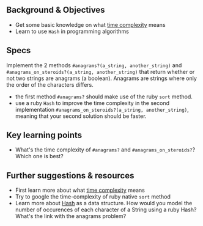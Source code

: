 ## Background & Objectives

- Get some basic knowledge on what [time complexity](http://en.wikipedia.org/wiki/Time_complexity) means
- Learn to use `Hash` in programming algorithms

## Specs

Implement the 2 methods `#anagrams?(a_string, another_string)` and `#anagrams_on_steroids?(a_string, another_string)` that return whether or not two strings are anagrams (a boolean). Anagrams are strings where only the order of the characters differs.

- the first method `#anagrams?` should make use of the ruby `sort` method.
- use a ruby `Hash` to improve the time complexity in the second implementation `#anagrams_on_steroids?(a_string, another_string)`, meaning that your second solution should be faster.

## Key learning points

- What's the time complexity of `#anagrams?` and `#anagrams_on_steroids?`? Which one is best?

## Further suggestions & resources

- First learn more about what [time complexity](http://en.wikipedia.org/wiki/Time_complexity) means
- Try to google the time-complexity of ruby native `sort` method
- Learn more about [Hash](http://www.ruby-doc.org/core-2.2.0/Hash.html) as a data structure. How would you model the number of occurences of each character of a String using a ruby Hash? What's the link with the anagrams problem?
